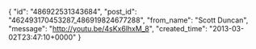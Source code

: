  {
   "id": "486922531343684",
   "post_id": "462493170453287_486919824677288",
   "from_name": "Scott Duncan",
   "message": "http://youtu.be/4sKx6lhxM_8",
   "created_time": "2013-03-02T23:47:10+0000"
 }
